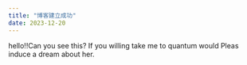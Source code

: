 ```yaml
---
title: "博客建立成功"
date: 2023-12-20
---
```

hello!!Can you see this?
If you willing take me to quantum would 
Pleas induce a dream about her.
